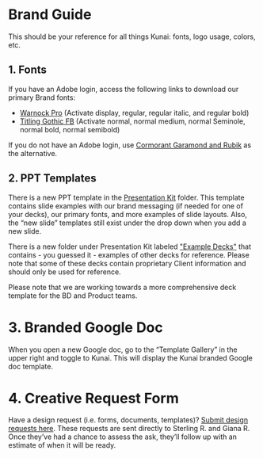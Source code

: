 # Brand Guide

This should be your reference for all things Kunai: fonts, logo usage, colors, etc.

## 1. Fonts

If you have an Adobe login, access the following links to download our primary Brand fonts:
- [Warnock Pro](https://fonts.adobe.com/fonts/warnock?red=a) (Activate display, regular, regular italic, and regular bold)
- [Titling Gothic FB](https://fonts.adobe.com/fonts/titling-gothic-fb) (Activate normal, normal medium, normal Seminole, normal bold, normal semibold)

If you do not have an Adobe login, use [Cormorant Garamond and Rubik](https://drive.google.com/drive/u/0/folders/1Kyipct8P995SoHwrQ6yXQGBzPI5rCKHU) as the alternative.

## 2. PPT Templates

There is a new PPT template in the [Presentation Kit](https://drive.google.com/drive/u/0/folders/1NyiJQ0Z6o9jqgGHuG6wQgHSRA-LV2kjd) folder. This template contains slide examples with our brand messaging (if needed for one of your decks), our primary fonts, and more examples of slide layouts.  Also, the “new slide” templates still exist under the drop down when you add a new slide.

There is a new folder under Presentation Kit labeled ["Example Decks"](https://drive.google.com/drive/u/0/folders/15t3s8v1GdJ0va2-eM2xy5cXldKeAN2eK) that contains - you guessed it - examples of other decks for reference. Please note that some of these decks contain proprietary Client information and should only be used for reference.

Please note that we are working towards a more comprehensive deck template for the BD and Product teams.

# 3. Branded Google Doc

When you open a new Google doc, go to the “Template Gallery” in the upper right and toggle to Kunai. This will display the Kunai branded Google doc template.

# 4. Creative Request Form

Have a design request (i.e. forms, documents, templates)? [Submit design requests here](https://forms.gle/9rkvbJtjg6HUegue6). These requests are sent directly to Sterling R. and Giana R. Once they’ve had a chance to assess the ask, they’ll follow up with an estimate of when it will be ready.
